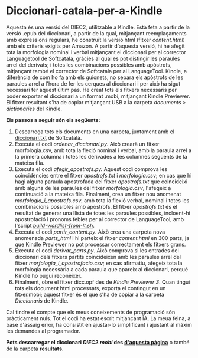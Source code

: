 # Diccionari-catala-per-a-Kindle
Aquesta és una versió del DIEC2, utilitzable a Kindle. Està feta a partir de la versió .epub del diccionari, a partir de la qual, mitjançant reemplaçaments amb expressions regulars, he construït la versió html (fitxer _content.html_) amb els criteris exigits per Amazon. A partir d'aquesta versió, hi he afegit tota la morfologia nominal i verbal mitjançant el diccionari per al corrector Languagetool de Softcatala, gràcies al qual es pot distingir les paraules arrel del derivats; i totes les combinacions possibles amb apòstrofs, mitjançant també el corrector de Softcatala per al LanguageTool. Kindle, a diferència de com ho fa amb els guionets, no separa els apòstrofs de les paraules arrel a l'hora de fer les cerques al diccionari i per això ha sigut necessari fer aquest últim pas.
He creat tots els fitxers necessaris per poder exportar el diccionari a un format .mobi, mitjançant Kindle Previewer. El fitxer resultant s'ha de copiar mitjançant USB a la carpeta _documents > dictionaries_ del Kindle.

**Els passos a seguir són els següents:**  
1) Descarrega tots els documents en una carpeta, juntament amb el [diccionari.txt](https://github.com/Softcatala/catalan-dict-tools/blob/master/resultats/lt/diccionari.txt) de Softcatalà.  
2) Executa el codi _ordenar_diccionari.py_. Això crearà un fitxer morfologia.csv, amb tota la flexió nominal i verbal, amb la paraula arrel a la primera columna i totes les derivades a les columnes següents de la mateixa fila.
3) Executa el codi _afegir_apostrofs.py._ Aquest codi comprova les coincidències entre el fitxer _apostrofs.txt_ i _morfologia.csv_; en cas que hi hagi alguna paraula apostrofada del fitxer _apostrofs.txt_ que coincideixi amb alguna de les paraules del fitxer _morfologia.csv_, l'afegeix a continuació a la mateixa fila. Finalment, crea un fitxer nou anomenat _morfologia_i_apostrofs.csv_, amb tota la flexió verbal, nominal i totes les combinacions possibles amb apòstrofs.  El fitxer _apostrofs.txt_ és el resultat de generar una llista de totes les paraules possibles, incloent-hi apostrofació i pronoms febles per al corrector de LanguageTool, amb l'script [_build-wordlist-from-lt.sh_](https://github.com/Softcatala/catalan-dict-tools).
4) Executa el codi _partir_content.py_. Això crea una carpeta nova anomenada _parts_html_ i hi parteix el fitxer _content.html_ en 300 parts, ja que Kindle Previewer no pot processar correctament els fitxers grans.
5) Executa el codi _derivar_parts.py_. Això comprova si les entrades del diccionari dels fitxers partits coincideixen amb les paraules arrel del fitxer _morfologia_i_apostrofacio.csv_; en cas afirmatiu, afegeix tota la morfologia necessària a cada paraula que apareix al diccionari, perquè Kindle ho pugui reconèixer.
6) Finalment, obre el fitxer dicc.opf des de _Kindle Previewer 3_. Quan tingui tots els document html processats, exporta el contingut en un fitxer.mobi; aquest fitxer és el que s'ha de copiar a la carpeta _Diccionaris_ de Kindle.

Cal tindre el compte que els meus coneixements de programació són pràcticament nuls. Tot el codi ha estat escrit mitjançant IA. La meua feina, a base d'assaig error, ha consistit en ajustar-lo simplificant i ajustant al màxim les demandes al programador.    

**Pots descarregar el diccionari _DIEC2.mobi_ des [d'aquesta pàgina](https://diccionaricatalakindle.wordpress.com/)** o també de la carpeta **resultats**.
